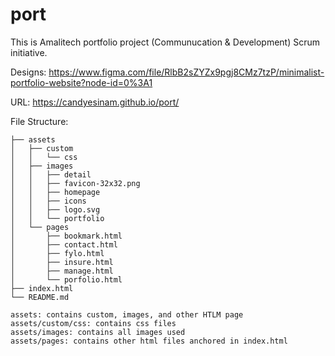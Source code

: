 # port

This is Amalitech portfolio project (Communucation &amp; Development) Scrum initiative.

Designs: https://www.figma.com/file/RlbB2sZYZx9pgj8CMz7tzP/minimalist-portfolio-website?node-id=0%3A1

URL: https://candyesinam.github.io/port/


File Structure:
```
├── assets
│   ├── custom
│   │   └── css
│   ├── images
│   │   ├── detail
│   │   ├── favicon-32x32.png
│   │   ├── homepage
│   │   ├── icons
│   │   ├── logo.svg
│   │   └── portfolio
│   └── pages
│       ├── bookmark.html
│       ├── contact.html
│       ├── fylo.html
│       ├── insure.html
│       ├── manage.html
│       └── porfolio.html
├── index.html
└── README.md

assets: contains custom, images, and other HTLM page
assets/custom/css: contains css files
assets/images: contains all images used 
assets/pages: contains other html files anchored in index.html 
```